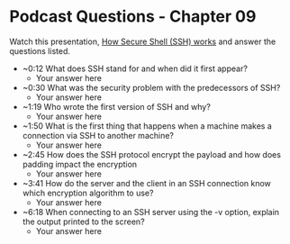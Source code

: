 # Podcast Questions - Chapter 09

Watch this presentation, [How Secure Shell (SSH) works](https://www.youtube.com/watch?v=ORcvSkgdA58 "youtube how ssh works") and answer the questions listed.

* ~0:12 What does SSH stand for and when did it first appear?
  * Your answer here
* ~0:30 What was the security problem with the predecessors of SSH?
  * Your answer here
* ~1:19 Who wrote the first version of SSH and why?
  * Your answer here
* ~1:50 What is the first thing that happens when a machine makes a connection via SSH to another machine?
  * Your answer here
* ~2:45 How does the SSH protocol encrypt the payload and how does padding impact the encryption
  * Your answer here
* ~3:41 How do the server and the client in an SSH connection know which encryption algorithm to use?
  * Your answer here
* ~6:18 When connecting to an SSH server using the -v option, explain the output printed to the screen?
  * Your answer here
  